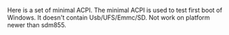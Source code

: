 Here is a set of minimal ACPI.
The minimal ACPI is used to test first boot of Windows.
It doesn't contain Usb/UFS/Emmc/SD.
Not work on platform newer than sdm855.
